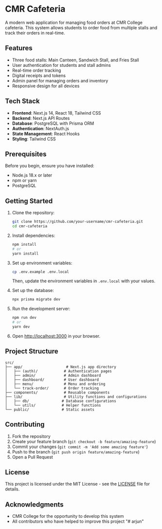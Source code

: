 # CMR Cafeteria

A modern web application for managing food orders at CMR College cafeteria. This system allows students to order food from multiple stalls and track their orders in real-time.

## Features

- Three food stalls: Main Canteen, Sandwich Stall, and Fries Stall
- User authentication for students and stall admins
- Real-time order tracking
- Digital receipts and tokens
- Admin panel for managing orders and inventory
- Responsive design for all devices

## Tech Stack

- **Frontend**: Next.js 14, React 18, Tailwind CSS
- **Backend**: Next.js API Routes
- **Database**: PostgreSQL with Prisma ORM
- **Authentication**: NextAuth.js
- **State Management**: React Hooks
- **Styling**: Tailwind CSS

## Prerequisites

Before you begin, ensure you have installed:

- Node.js 18.x or later
- npm or yarn
- PostgreSQL

## Getting Started

1. Clone the repository:
   ```bash
   git clone https://github.com/your-username/cmr-cafeteria.git
   cd cmr-cafeteria
   ```

2. Install dependencies:
   ```bash
   npm install
   # or
   yarn install
   ```

3. Set up environment variables:
   ```bash
   cp .env.example .env.local
   ```
   Then, update the environment variables in `.env.local` with your values.

4. Set up the database:
   ```bash
   npx prisma migrate dev
   ```

5. Run the development server:
   ```bash
   npm run dev
   # or
   yarn dev
   ```

6. Open [http://localhost:3000](http://localhost:3000) in your browser.

## Project Structure

```
src/
├── app/                    # Next.js app directory
│   ├── (auth)/            # Authentication pages
│   ├── admin/             # Admin dashboard
│   ├── dashboard/         # User dashboard
│   ├── menu/              # Menu and ordering
│   └── track-order/       # Order tracking
├── components/            # Reusable components
├── lib/                   # Utility functions and configurations
│   ├── db/               # Database configurations
│   └── utils/            # Helper functions
└── public/               # Static assets
```

## Contributing

1. Fork the repository
2. Create your feature branch (`git checkout -b feature/amazing-feature`)
3. Commit your changes (`git commit -m 'Add some amazing feature'`)
4. Push to the branch (`git push origin feature/amazing-feature`)
5. Open a Pull Request

## License

This project is licensed under the MIT License - see the [LICENSE](LICENSE) file for details.

## Acknowledgments

- CMR College for the opportunity to develop this system
- All contributors who have helped to improve this project
"# arjun" 
